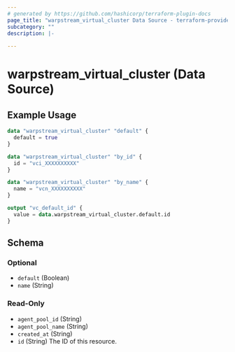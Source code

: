 ```yaml
---
# generated by https://github.com/hashicorp/terraform-plugin-docs
page_title: "warpstream_virtual_cluster Data Source - terraform-provider-warpstream"
subcategory: ""
description: |-
  
---
```


# warpstream_virtual_cluster (Data Source)



## Example Usage

```terraform
data "warpstream_virtual_cluster" "default" {
  default = true
}

data "warpstream_virtual_cluster" "by_id" {
  id = "vci_XXXXXXXXXX"
}

data "warpstream_virtual_cluster" "by_name" {
  name = "vcn_XXXXXXXXXX"
}

output "vc_default_id" {
  value = data.warpstream_virtual_cluster.default.id
}
```

<!-- schema generated by tfplugindocs -->
## Schema

### Optional

- `default` (Boolean)
- `name` (String)

### Read-Only

- `agent_pool_id` (String)
- `agent_pool_name` (String)
- `created_at` (String)
- `id` (String) The ID of this resource.
